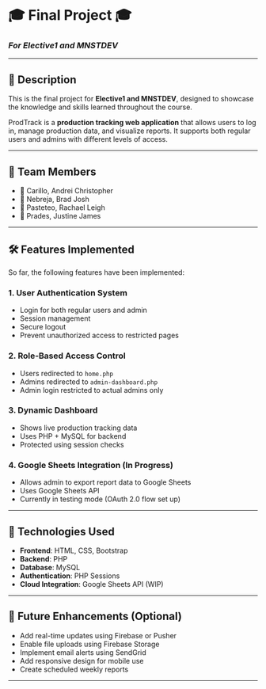 # 🎓 Final Project 🎓  
### *For Elective1 and MNSTDEV*

---

## 📌 Description

This is the final project for **Elective1 and MNSTDEV**, designed to showcase the knowledge and skills learned throughout the course.  

ProdTrack is a **production tracking web application** that allows users to log in, manage production data, and visualize reports. It supports both regular users and admins with different levels of access.

---

## 👥 Team Members

- 🔹 Carillo, Andrei Christopher  
- 🔹 Nebreja, Brad Josh  
- 🔹 Pasteteo, Rachael Leigh  
- 🔹 Prades, Justine James  

---

## 🛠️ Features Implemented

So far, the following features have been implemented:

### 1. **User Authentication System**
- Login for both regular users and admin
- Session management
- Secure logout
- Prevent unauthorized access to restricted pages

### 2. **Role-Based Access Control**
- Users redirected to `home.php`
- Admins redirected to `admin-dashboard.php`
- Admin login restricted to actual admins only

### 3. **Dynamic Dashboard**
- Shows live production tracking data
- Uses PHP + MySQL for backend
- Protected using session checks

### 4. **Google Sheets Integration (In Progress)**
- Allows admin to export report data to Google Sheets
- Uses Google Sheets API
- Currently in testing mode (OAuth 2.0 flow set up)

---

## 🧩 Technologies Used

- **Frontend**: HTML, CSS, Bootstrap
- **Backend**: PHP
- **Database**: MySQL
- **Authentication**: PHP Sessions
- **Cloud Integration**: Google Sheets API (WIP)

---

## 🚀 Future Enhancements (Optional)

- Add real-time updates using Firebase or Pusher  
- Enable file uploads using Firebase Storage  
- Implement email alerts using SendGrid  
- Add responsive design for mobile use  
- Create scheduled weekly reports  

---
